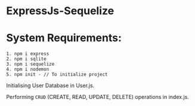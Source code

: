 # ExpressJs-Sequelize


# System Requirements:

    1. npm i express
    2. npm i sqlite
    3. npm i sequelize
    4. npm i nodemon
    5. npm init - // To initialize project

Initialising User Database in User.js.

Performing `CRUD` (CREATE, READ, UPDATE, DELETE) operations in index.js.
